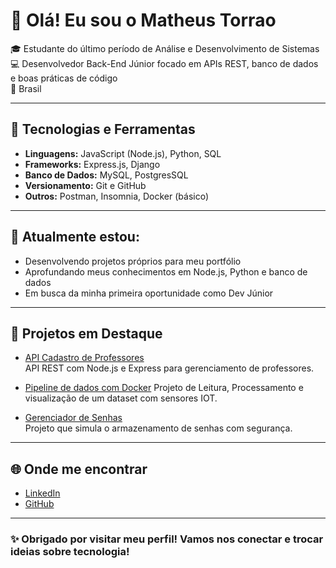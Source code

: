 # 👋 Olá! Eu sou o Matheus Torrao

🎓 Estudante do último período de Análise e Desenvolvimento de Sistemas  
💻 Desenvolvedor Back-End Júnior focado em APIs REST, banco de dados e boas práticas de código  
📍 Brasil

---

## 🚀 Tecnologias e Ferramentas

- **Linguagens:** JavaScript (Node.js), Python, SQL
- **Frameworks:** Express.js, Django
- **Banco de Dados:** MySQL, PostgresSQL
- **Versionamento:** Git e GitHub
- **Outros:** Postman, Insomnia, Docker (básico)

---

## 🧠 Atualmente estou:

- Desenvolvendo projetos próprios para meu portfólio
- Aprofundando meus conhecimentos em Node.js, Python e banco de dados
- Em busca da minha primeira oportunidade como Dev Júnior

---

## 📌 Projetos em Destaque

- [API Cadastro de Professores](https://github.com/Matheus-torrao/API-cadastro-Professor)  
  API REST com Node.js e Express para gerenciamento de professores.

- [Pipeline de dados com Docker](https://github.com/Matheus-torrao/pipeline_dados_Iot_docker.git)
   Projeto de Leitura, Processamento e visualização de um dataset com sensores IOT.

- [Gerenciador de Senhas](https://github.com/Matheus-torrao/gerenciadorsenhas)  
  Projeto que simula o armazenamento de senhas com segurança.

---

## 🌐 Onde me encontrar

- [LinkedIn](https://www.linkedin.com/in/matheus-torrão) 
- [GitHub](https://github.com/Matheus-torrao)

---

### ✨ Obrigado por visitar meu perfil! Vamos nos conectar e trocar ideias sobre tecnologia!
